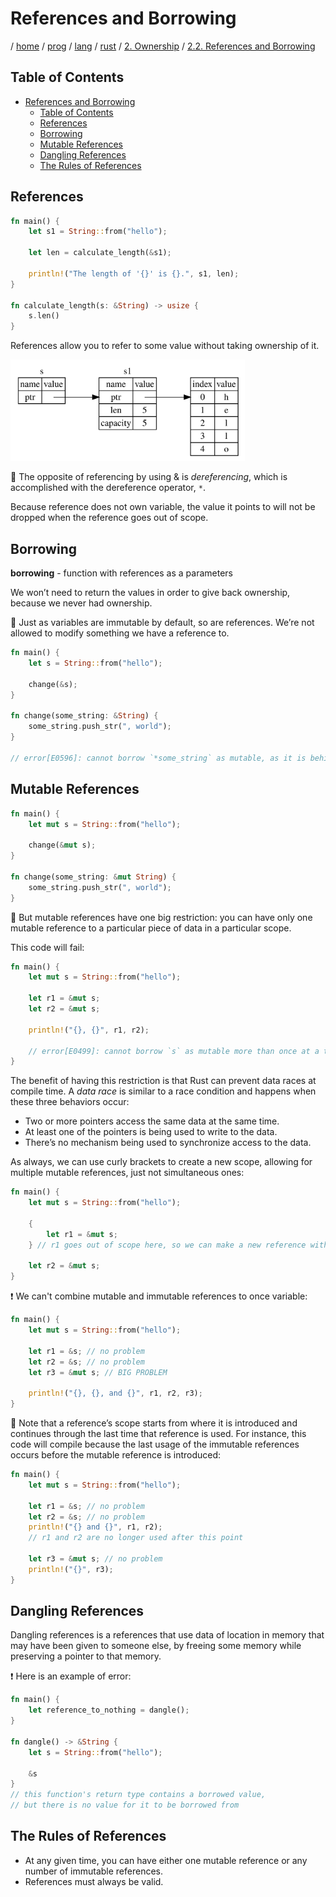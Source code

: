 # References and Borrowing

/ [home](/README.md) / [prog](/prog/README.md) / [lang](/prog/lang/README.md) / [rust](/prog/lang/rust/README.md) / [2. Ownership](/prog/lang/rust/2_ownership/README.md) / [2.2. References and Borrowing](/prog/lang/rust/2_ownership/2_2_references_and_borrowing.md)

## Table of Contents

- [References and Borrowing](#references-and-borrowing)
  - [Table of Contents](#table-of-contents)
  - [References](#references)
  - [Borrowing](#borrowing)
  - [Mutable References](#mutable-references)
  - [Dangling References](#dangling-references)
  - [The Rules of References](#the-rules-of-references)

## References

```rust
fn main() {
    let s1 = String::from("hello");

    let len = calculate_length(&s1);

    println!("The length of '{}' is {}.", s1, len);
}

fn calculate_length(s: &String) -> usize {
    s.len()
}
```

References allow you to refer to some value without taking ownership of it.
<!-- markdownlint-disable MD033 -->
<img src="/img/prog/lang/rust/pointer.svg" width="375" alt="pointer in memory">

🔹 The opposite of referencing by using & is *dereferencing*, which is accomplished with the dereference operator, `*`.

Because reference does not own variable, the value it points to will not be dropped when the reference goes out of scope.

## Borrowing

**borrowing** - function with references as a parameters

We won’t need to return the values in order to give back ownership, because we never had ownership.

🔹 Just as variables are immutable by default, so are references. We’re not allowed to modify something we have a reference to.

```rust
fn main() {
    let s = String::from("hello");

    change(&s);
}

fn change(some_string: &String) {
    some_string.push_str(", world");
}

// error[E0596]: cannot borrow `*some_string` as mutable, as it is behind a `&` reference
```

## Mutable References

```rust
fn main() {
    let mut s = String::from("hello");

    change(&mut s);
}

fn change(some_string: &mut String) {
    some_string.push_str(", world");
}
```

🔸 But mutable references have one big restriction: you can have only one mutable reference to a particular piece of data in a particular scope.

This code will fail:

```rust
fn main() {
    let mut s = String::from("hello");

    let r1 = &mut s;
    let r2 = &mut s;

    println!("{}, {}", r1, r2);

    // error[E0499]: cannot borrow `s` as mutable more than once at a time
}
```

The benefit of having this restriction is that Rust can prevent data races at compile time. A *data race* is similar to a race condition and happens when these three behaviors occur:

- Two or more pointers access the same data at the same time.
- At least one of the pointers is being used to write to the data.
- There’s no mechanism being used to synchronize access to the data.

As always, we can use curly brackets to create a new scope, allowing for multiple mutable references, just not simultaneous ones:

```rust
fn main() {
    let mut s = String::from("hello");

    {
        let r1 = &mut s;
    } // r1 goes out of scope here, so we can make a new reference with no problems.

    let r2 = &mut s;
}
```

❗️ We can't combine mutable and immutable references to once variable:

```rust
fn main() {
    let mut s = String::from("hello");

    let r1 = &s; // no problem
    let r2 = &s; // no problem
    let r3 = &mut s; // BIG PROBLEM

    println!("{}, {}, and {}", r1, r2, r3);
}
```

🔹 Note that a reference’s scope starts from where it is introduced and continues through the last time that reference is used. For instance, this code will compile because the last usage of the immutable references occurs before the mutable reference is introduced:

```rust
fn main() {
    let mut s = String::from("hello");

    let r1 = &s; // no problem
    let r2 = &s; // no problem
    println!("{} and {}", r1, r2);
    // r1 and r2 are no longer used after this point

    let r3 = &mut s; // no problem
    println!("{}", r3);
}
```

## Dangling References

Dangling references is a references that use data of location in memory that may have been given to someone else, by freeing some memory while preserving a pointer to that memory.

❗️ Here is an example of error:

```rust
fn main() {
    let reference_to_nothing = dangle();
}

fn dangle() -> &String {
    let s = String::from("hello");

    &s
}
// this function's return type contains a borrowed value,
// but there is no value for it to be borrowed from
```

## The Rules of References

- At any given time, you can have either one mutable reference or any number of immutable references.
- References must always be valid.
